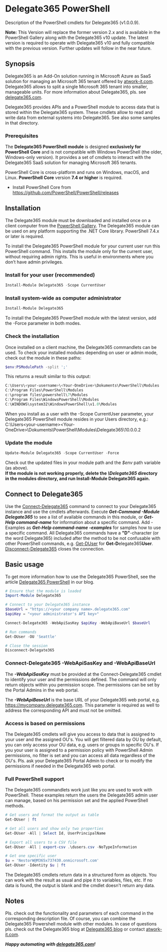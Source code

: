 # Delegate365 PowerShell

Description of the PowerShell cmdlets for Delegate365 (v1.0.0.9). 

**Note:** This Version will replace the former version 2.x and is available in the PowerShell Gallery along with the Delegate365 v10 update. The latest  version is required to operate with Delegate365 v10 and fully compatible with the previous version. Further updates will follow in the near future.

## Synopsis

Delegate365 is an Add-On solution running in Microsoft Azure as SaaS solution for managing an Microsoft 365 tenant offered by [atwork-it.com](https://www.atwork-it.com/). Delegate365 allows to split a single Microsoft 365 tenant into smaller, manageable units. For more information about Delegate365, pls. see [delegate365.com](https://www.delegate365.com/).

Delegate365 provides APIs and a PowerShell module to access data that is stored within the Delegate365 system.
These cmdlets allow to read and write data from external systems into Delegate365. See also some samples in that directory.

### Prerequisites

The **Delegate365 PowerShell module** is designed **exclusively for PowerShell Core** and is not compatible with Windows PowerShell (the older, Windows-only version). It provides a set of cmdlets to interact with the Delegate365 SaaS solution for managing Microsoft 365 tenants.

PowerShell Core is cross-platform and runs on Windows, macOS, and Linux. **PowerShell Core** version **7.4 or higher** is required.

- Install PowerShell Core from https://github.com/PowerShell/PowerShell/releases

## Installation

The Delegate365 module must be downloaded and installed once on a client computer from the [PowerShell Gallery](https://powershellgallery.com/packages/Delegate365/). The Delegate365 module can be used on any platform supporting the .NET Core library. PowerShell 7.4.x or later is required.  

To install the Delegate365 PowerShell module for your current user run this PowerShell command. This installs the module only for the current user, without requiring admin rights. This is useful in environments where you don’t have admin privileges.

### Install for your user (recommended)

```powershell
Install-Module Delegate365 -Scope CurrentUser
```

### Install system-wide as computer administrator

```powershell
Install-Module Delegate365
```

To install the Delegate365 PowerShell module with the latest version, add the -Force parameter in both modes.

### Check the installation

Once installed on a client machine, the Delegate365 commandlets can be used. To check your installed modules depending on user or admin mode, check out the module in these paths:

```powershell
$env:PSModulePath -split ';'
```

This returns a result similar to this output:

```powershell
C:\Users\<your-username>\<Your-OneDrive>\Dokuments\PowerShell\Modules
C:\Program Files\PowerShell\Modules
c:\program files\powershell\7\Modules
C:\Program Files\WindowsPowerShell\Modules
C:\WINDOWS\system32\WindowsPowerShell\v1.0\Modules
```

When you install as a user with the -Scope CurrentUser parameter, your Delegate365 PowerShell module resides in your Users directory, e.g.:  
C:\Users\<your-username>\<Your-OneDrive>\Dokuments\PowerShell\Modules\Delegate365\10.0.0.2

### Update the module

```powershell
Update-Module Delegate365 -Scope CurrentUser -Force
```

Check out the updated files in your module path and the *$env* path variable (as above).  
**If the module is not working properly, delete the *\Delegate365* directory in the modules directory, and run Install-Module Delegate365 again.**

## Connect to Delegate365

Use the [Connect-Delegate365](Connect-Delegate365.md) command to connect to your Delegate365 instance and use the cmdlets afterwards.
Execute ***Get-Command -Module Delegate365*** to see a list of available commands in this module, or ***Get-Help command-name*** for information about a specific command. Add -Examples as ***Get-Help command-name -examples*** for samples how to use a specific command. All Delegate365 commands have a **"D"**-character (or the word Delegate365) included after the method to be not confusable with other PowerShell commands, e.g. [Get-DUser](Get-DUser.md) for **Get-D**elegate365**User**. [Disconnect-Delegate365](Disconnect-Delegate365.md) closes the connection.

## Basic usage

To get more information how to use the Delegate365 PowerShell, see the article [Delegate365 PowerShell](https://blog.atwork.at/post/Delegate365-PowerShell) in our blog.

```powershell
# Ensure that the module is loaded
Import-Module Delegate365

# Connect to your Delegate365 instance
$baseUrl = "https://<your company name>.delegate365.com"
$apiKey = "<your administrator's API key>"

Connect-Delegate365 -WebApiSasKey $apiKey -WebApiBaseUrl $baseUrl

# Run commands
Get-DUser -OU 'Seattle'

# Close the session
Disconnect-Delegate365
```

### Connect-Delegate365 -WebApiSasKey and -WebApiBaseUrl

The ***-WebApiSasKey*** must be provided at the Connect-Delegate365 cmdlet to identify your user and the permissions defined. The command will only return objects within you permission scope. The permissions can be set by the Portal Admins in the web portal.

The ***-WebApiBaseUrl*** is the base URL of your Delegate365 web portal, e.g. https://mycompany.delegate365.com. This parameter is required as well to address the corresponding API and must not be omitted.

### Access is based on permissions

The Delegate365 cmdlets will give you access to data that is assigned to your user and the assigned OU's. You will get filtered data by OU by default, you can only access your OU data, e.g. users or groups in specific OU's.
If you your user is assigned to a permission policy with PowerShell Admin permissions, no filter is set and you can access all data regardless of the OU's. Pls. ask your Delegate365 Portal Admin to check or to modify the permissions if needed in the Delegate365 web portal.

### Full PowerShell support

The Delegate365 commandlets work just like you are used to work with PowerShell. These examples return the users the Delegate365 admin user can manage, based on his permission set and the applied PowerShell methods.

```powershell
# Get users and format the output as table
Get-DUser | ft

# Get all users and show only two properties
Get-DUser -All | Select Id, UserPrincipalName

# Export all users to a CSV file
Get-DUser -All | export-csv .\dusers.csv -NoTypeInformation

# Get one specific user
$u = 'NestorW@M365x737430.onmicrosoft.com'
Get-DUser -Identity $u | ft
```

The Delegate365 cmdlets return data in a structured form as objects. You can work with the result as usual and pipe it to variables, files, etc. If no data is found, the output is blank and the cmdlet doesn't return any data.

## Notes

Pls. check out the functionality and parameters of each command in the corresponding description file. Of course, you can combine the Delegate365 Powershell module with other modules. In case of questions pls. check out the Delegate365 blog at [Delegate365 blog](http://blog.atwork.at/category/Delegate365) or contact [atwork-it.com](https://www.atwork-it.com/).

***Happy automating with [delegate365.com](https://www.delegate365.com/)!***
